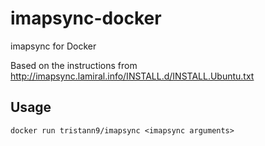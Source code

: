 imapsync-docker
===================

imapsync for Docker

Based on the instructions from http://imapsync.lamiral.info/INSTALL.d/INSTALL.Ubuntu.txt

Usage
-----

```
docker run tristann9/imapsync <imapsync arguments>
```
